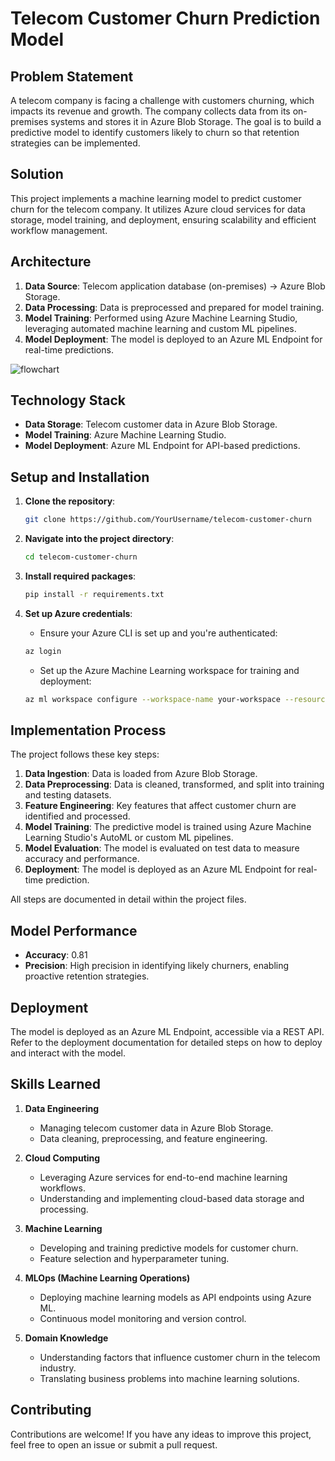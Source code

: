 
# Telecom Customer Churn Prediction Model

## Problem Statement
A telecom company is facing a challenge with customers churning, which impacts its revenue and growth. The company collects data from its on-premises systems and stores it in Azure Blob Storage. The goal is to build a predictive model to identify customers likely to churn so that retention strategies can be implemented.

## Solution
This project implements a machine learning model to predict customer churn for the telecom company. It utilizes Azure cloud services for data storage, model training, and deployment, ensuring scalability and efficient workflow management.

## Architecture
1. **Data Source**: Telecom application database (on-premises) → Azure Blob Storage.
2. **Data Processing**: Data is preprocessed and prepared for model training.
3. **Model Training**: Performed using Azure Machine Learning Studio, leveraging automated machine learning and custom ML pipelines.
4. **Model Deployment**: The model is deployed to an Azure ML Endpoint for real-time predictions.

![flowchart](https://github.com/user-attachments/assets/dfeceace-f1dd-485d-b41e-05e2dff55dd0)


## Technology Stack
- **Data Storage**: Telecom customer data in Azure Blob Storage.
- **Model Training**: Azure Machine Learning Studio.
- **Model Deployment**: Azure ML Endpoint for API-based predictions.

## Setup and Installation

1. **Clone the repository**:
    ```bash
    git clone https://github.com/YourUsername/telecom-customer-churn
    ```

2. **Navigate into the project directory**:
    ```bash
    cd telecom-customer-churn
    ```

3. **Install required packages**:
    ```bash
    pip install -r requirements.txt
    ```

4. **Set up Azure credentials**:
    - Ensure your Azure CLI is set up and you're authenticated:
    ```bash
    az login
    ```

    - Set up the Azure Machine Learning workspace for training and deployment:
    ```bash
    az ml workspace configure --workspace-name your-workspace --resource-group your-resource-group
    ```

## Implementation Process
The project follows these key steps:

1. **Data Ingestion**: Data is loaded from Azure Blob Storage.
2. **Data Preprocessing**: Data is cleaned, transformed, and split into training and testing datasets.
3. **Feature Engineering**: Key features that affect customer churn are identified and processed.
4. **Model Training**: The predictive model is trained using Azure Machine Learning Studio's AutoML or custom ML pipelines.
5. **Model Evaluation**: The model is evaluated on test data to measure accuracy and performance.
6. **Deployment**: The model is deployed as an Azure ML Endpoint for real-time prediction.

All steps are documented in detail within the project files.

## Model Performance
- **Accuracy**: 0.81
- **Precision**: High precision in identifying likely churners, enabling proactive retention strategies.

## Deployment
The model is deployed as an Azure ML Endpoint, accessible via a REST API. Refer to the deployment documentation for detailed steps on how to deploy and interact with the model.

## Skills Learned

1. **Data Engineering**
   - Managing telecom customer data in Azure Blob Storage.
   - Data cleaning, preprocessing, and feature engineering.

2. **Cloud Computing**
   - Leveraging Azure services for end-to-end machine learning workflows.
   - Understanding and implementing cloud-based data storage and processing.

3. **Machine Learning**
   - Developing and training predictive models for customer churn.
   - Feature selection and hyperparameter tuning.

4. **MLOps (Machine Learning Operations)**
   - Deploying machine learning models as API endpoints using Azure ML.
   - Continuous model monitoring and version control.

5. **Domain Knowledge**
   - Understanding factors that influence customer churn in the telecom industry.
   - Translating business problems into machine learning solutions.

## Contributing
Contributions are welcome! If you have any ideas to improve this project, feel free to open an issue or submit a pull request.

